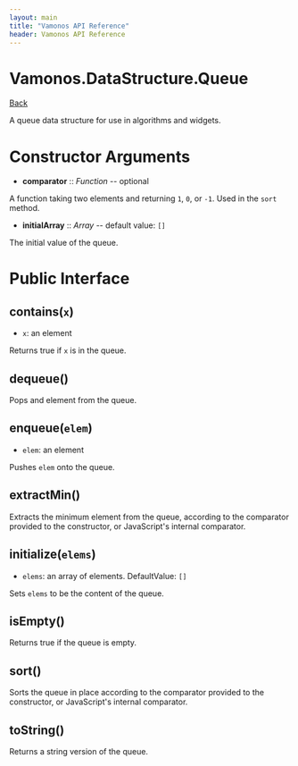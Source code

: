 ```yaml
---
layout: main
title: "Vamonos API Reference"
header: Vamonos API Reference
---
```



Vamonos.DataStructure.Queue
===========================

[Back](index.html)

A queue data structure for use in algorithms and widgets.


Constructor Arguments
=====================

 * **comparator** :: *Function* -- optional

A function taking two elements and returning `1`, `0`, or `-1`. Used in the `sort` method.



 * **initialArray** :: *Array* -- default value: `[]`

The initial value of the queue.




Public Interface
================

## **contains**(`x`)
 * `x`: an element

Returns true if `x` is in the queue.

## **dequeue**()
Pops and element from the queue.

## **enqueue**(`elem`)
 * `elem`: an element

Pushes `elem` onto the queue.

## **extractMin**()
Extracts the minimum element from the queue, according to the comparator provided to the constructor, or JavaScript's internal comparator.

## **initialize**(`elems`)
 * `elems`: an array of elements. DefaultValue: `[]`

Sets `elems` to be the content of the queue.

## **isEmpty**()
Returns true if the queue is empty.

## **sort**()
Sorts the queue in place according to the comparator provided to the constructor, or JavaScript's internal comparator.

## **toString**()
Returns a string version of the queue.

